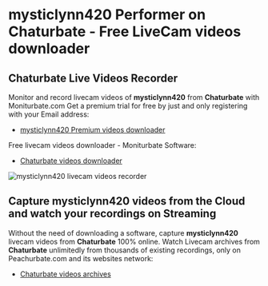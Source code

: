 # mysticlynn420 Performer on Chaturbate - Free LiveCam videos downloader

## Chaturbate Live Videos Recorder

Monitor and record livecam videos of **mysticlynn420** from **Chaturbate** with Moniturbate.com
Get a premium trial for free by just and only registering with your Email address:
* [mysticlynn420 Premium videos downloader](https://moniturbate.com/request-demo-licence-key.html)

Free livecam videos downloader - Moniturbate Software:
* [Chaturbate videos downloader](https://moniturbate.com/moniturbate-download-software.html)

![mysticlynn420 livecam videos recorder](https://peachurnet.com/templates/moniturbate-software.png)


## Capture mysticlynn420 videos from the Cloud and watch your recordings on Streaming

Without the need of downloading a software, capture **mysticlynn420** livecam videos from **Chaturbate** 100% online.
Watch Livecam archives from **Chaturbate** unlimitedly from thousands of existing recordings, only on Peachurbate.com and its websites network:
* [Chaturbate videos archives](https://peachurnet.com/)
